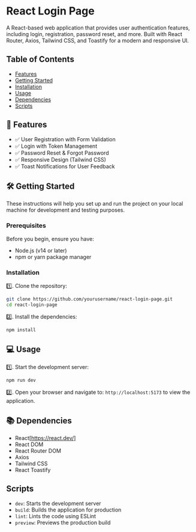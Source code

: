 # React Login Page

A React-based web application that provides user authentication features, including login, registration, password reset, and more. Built with React Router, Axios, Tailwind CSS, and Toastify for a modern and responsive UI.

## Table of Contents

- [Features](#features)
- [Getting Started](#getting-started)
- [Installation](#installation)
- [Usage](#usage)
- [Dependencies](#dependencies)
- [Scripts](#scripts)

## 🚀 Features

- ✅ User Registration with Form Validation
- ✅ Login with Token Management
- ✅ Password Reset & Forgot Password
- ✅ Responsive Design (Tailwind CSS)
- ✅ Toast Notifications for User Feedback

## 🛠️ Getting Started

These instructions will help you set up and run the project on your local machine for development and testing purposes.

### Prerequisites

Before you begin, ensure you have:

- Node.js (v14 or later)
- npm or yarn package manager

### Installation

1️⃣. Clone the repository:
   ```bash
   git clone https://github.com/yourusername/react-login-page.git
   cd react-login-page
   ```

2️⃣. Install the dependencies:
   ```bash
   npm install
   ```

## 💻 Usage

1️⃣. Start the development server:
   ```bash
   npm run dev
   ```

2️⃣. Open your browser and navigate to: `http://localhost:5173` to view the application.


## 📚 Dependencies

- React[https://react.dev/]
- React DOM
- React Router DOM
- Axios
- Tailwind CSS
- React Toastify

## Scripts

- `dev`: Starts the development server
- `build`: Builds the application for production
- `lint`: Lints the code using ESLint
- `preview`: Previews the production build

